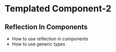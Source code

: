 # Templated Component-2

## Reflection In Components
- How to use reflection in components
- How to use generic types